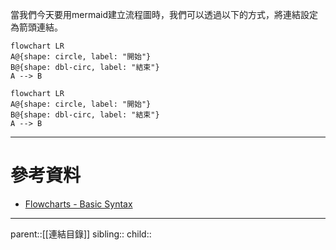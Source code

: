 當我們今天要用mermaid建立流程圖時，我們可以透過以下的方式，將連結設定為箭頭連結。
```Mermaid
flowchart LR
A@{shape: circle, label: "開始"}
B@{shape: dbl-circ, label: "結束"}
A --> B
```
```mermaid
flowchart LR
A@{shape: circle, label: "開始"}
B@{shape: dbl-circ, label: "結束"}
A --> B
```
- - -
# 參考資料
- [Flowcharts - Basic Syntax](https://mermaid.js.org/syntax/flowchart.html)
- - -
parent::[[連結目錄]]
sibling::
child::